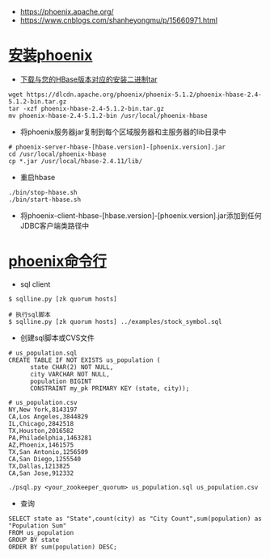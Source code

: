 * https://phoenix.apache.org/
* https://www.cnblogs.com/shanheyongmu/p/15660971.html

# [安装phoenix](https://phoenix.apache.org/installation.html)
* [下载与您的HBase版本对应的安装二进制tar](https://phoenix.apache.org/download.html)
```
wget https://dlcdn.apache.org/phoenix/phoenix-5.1.2/phoenix-hbase-2.4-5.1.2-bin.tar.gz
tar -xzf phoenix-hbase-2.4-5.1.2-bin.tar.gz
mv phoenix-hbase-2.4-5.1.2-bin /usr/local/phoenix-hbase
```

* 将phoenix服务器jar复制到每个区域服务器和主服务器的lib目录中
```
# phoenix-server-hbase-[hbase.version]-[phoenix.version].jar
cd /usr/local/phoenix-hbase
cp *.jar /usr/local/hbase-2.4.11/lib/
```

* 重启hbase
```
./bin/stop-hbase.sh
./bin/start-hbase.sh
```

* 将phoenix-client-hbase-[hbase.version]-[phoenix.version].jar添加到任何JDBC客户端类路径中

# [phoenix命令行](https://julianhyde.github.io/sqlline/manual.html)
* sql client
```
$ sqlline.py [zk quorum hosts]

# 执行sql脚本
$ sqlline.py [zk quorum hosts] ../examples/stock_symbol.sql
```

* 创建sql脚本或CVS文件
```
# us_population.sql
CREATE TABLE IF NOT EXISTS us_population (
      state CHAR(2) NOT NULL,
      city VARCHAR NOT NULL,
      population BIGINT
      CONSTRAINT my_pk PRIMARY KEY (state, city));
```
```
# us_population.csv
NY,New York,8143197
CA,Los Angeles,3844829
IL,Chicago,2842518
TX,Houston,2016582
PA,Philadelphia,1463281
AZ,Phoenix,1461575
TX,San Antonio,1256509
CA,San Diego,1255540
TX,Dallas,1213825
CA,San Jose,912332
```
```
./psql.py <your_zookeeper_quorum> us_population.sql us_population.csv
```

* 查询
```
SELECT state as "State",count(city) as "City Count",sum(population) as "Population Sum"
FROM us_population
GROUP BY state
ORDER BY sum(population) DESC;
```
